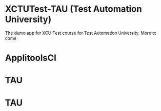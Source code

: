 # XCTUTest-TAU (Test Automation University) 

The demo app for XCUITest course for Test Automation University. 
More to come
# ApplitoolsCI
# TAU
# TAU
